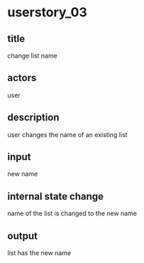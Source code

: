 # userstory_03

## title
change list name

## actors
user

## description
user changes the name of an existing list

## input
new name

## internal state change
name of the list is changed to the new name

## output
list has the new name